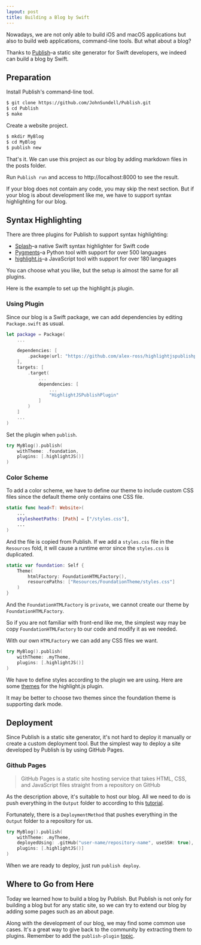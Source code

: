```yaml
---
layout: post
title: Building a Blog by Swift
---
```


Nowadays, we are not only able to build iOS and macOS applications but also to build web applications, command-line tools. But what about a blog?

Thanks to [Publish](https://github.com/JohnSundell/Publish)–a static site generator for Swift developers, we indeed can build a blog by Swift.

## Preparation

Install Publish's command-line tool.

```sh
$ git clone https://github.com/JohnSundell/Publish.git
$ cd Publish
$ make
```

Create a website project.

```sh
$ mkdir MyBlog
$ cd MyBlog
$ publish new
```

That's it. We can use this project as our blog by adding markdown files in the posts folder.

Run `Publish run` and access to http://localhost:8000 to see the result.

If your blog does not contain any code, you may skip the next section. But if your blog is about development like me, we have to support syntax highlighting for our blog.

## Syntax Highlighting

There are three plugins for Publish to support syntax highlighting:

- [Splash](https://github.com/JohnSundell/Publish/blob/master/Documentation/HowTo/SyntaxHighlighting/using-splash.md)–a native Swift syntax highlighter for Swift code
- [Pygments](https://github.com/JohnSundell/Publish/blob/master/Documentation/HowTo/SyntaxHighlighting/using-pygments.md)–a Python tool with support for over 500 languages
- [highlight.js](https://github.com/JohnSundell/Publish/blob/master/Documentation/HowTo/SyntaxHighlighting/using-highlight-js.md)–a JavaScript tool with support for over 180 languages

You can choose what you like, but the setup is almost the same for all plugins.

Here is the example to set up the highlight.js plugin.

### Using Plugin

Since our blog is a Swift package, we can add dependencies by editing `Package.swift` as usual.

```swift
let package = Package(
    ...

    dependencies: [
        .package(url: "https://github.com/alex-ross/highlightjspublishplugin", from: "1.0.0")
    ],
    targets: [
        .target(
            ...
            dependencies: [
                ...
                "HighlightJSPublishPlugin"
            ]
        )
    ]
    ...
)
```

Set the plugin when `publish`.

```swift
try MyBlog().publish(
    withTheme: .foundation,
    plugins: [.highlightJS()]
)
```

### Color Scheme

To add a color scheme, we have to define our theme to include custom CSS files since the default theme only contains one CSS file.

```swift
static func head<T: Website>(
    ...
    stylesheetPaths: [Path] = ["/styles.css"],
    ...
)
```

And the file is copied from Publish. If we add a `styles.css` file in the `Resources` fold, it will cause a runtime error since the `styles.css` is duplicated.

```swift
static var foundation: Self {
    Theme(
        htmlFactory: FoundationHTMLFactory(),
        resourcePaths: ["Resources/FoundationTheme/styles.css"]
    )
}
```

And the `FoundationHTMLFactory` is `private`, we cannot create our theme by `FoundationHTMLFactory`.

So if you are not familiar with front-end like me, the simplest way may be copy `FoundationHTMLFactory` to our code and modify it as we needed.

With our own `HTMLFactory` we can add any CSS files we want.

```swift
try MyBlog().publish(
    withTheme: .myTheme,
    plugins: [.highlightJS()]
)
```

We have to define styles according to the plugin we are using. Here are some [themes](https://github.com/highlightjs/highlight.js/tree/master/src/styles) for the highlight.js plugin.

It may be better to choose two themes since the foundation theme is supporting dark mode.

## Deployment

Since Publish is a static site generator, it's not hard to deploy it manually or create a custom deployment tool. But the simplest way to deploy a site developed by Publish is by using GitHub Pages.

### Github Pages

> GitHub Pages is a static site hosting service that takes HTML, CSS, and JavaScript files straight from a repository on GitHub

As the description above, it's suitable to host our blog. All we need to do is push everything in the `Output` folder to according to this [tutorial](https://pages.github.com/).

Fortunately, there is a `DeploymentMethod` that pushes everything in the `Output` folder to a repository for us.

```swift
try MyBlog().publish(
    withTheme: .myTheme,
    deployedUsing: .gitHub("user-name/repository-name", useSSH: true),
    plugins: [.highlightJS()]
)
```

When we are ready to deploy, just run `publish deploy`.

## Where to Go from Here

Today we learned how to build a blog by Publish. But Publish is not only for building a blog but for any static site, so we can try to extend our blog by adding some pages such as an about page.

Along with the development of our blog, we may find some common use cases. It's a great way to give back to the community by extracting them to plugins. Remember to add the `publish-plugin` [topic](https://help.github.com/en/github/administering-a-repository/classifying-your-repository-with-topics#adding-topics-to-your-repository).
